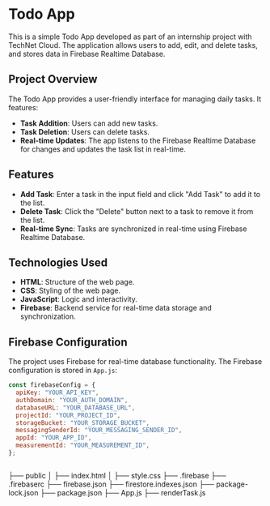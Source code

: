 # Todo App

This is a simple Todo App developed as part of an internship project with TechNet Cloud. The application allows users to add, edit, and delete tasks, and stores data in Firebase Realtime Database.

## Project Overview

The Todo App provides a user-friendly interface for managing daily tasks. It features:

- **Task Addition**: Users can add new tasks.
- **Task Deletion**: Users can delete tasks.
- **Real-time Updates**: The app listens to the Firebase Realtime Database for changes and updates the task list in real-time.

## Features

- **Add Task**: Enter a task in the input field and click "Add Task" to add it to the list.
- **Delete Task**: Click the "Delete" button next to a task to remove it from the list.
- **Real-time Sync**: Tasks are synchronized in real-time using Firebase Realtime Database.

## Technologies Used

- **HTML**: Structure of the web page.
- **CSS**: Styling of the web page.
- **JavaScript**: Logic and interactivity.
- **Firebase**: Backend service for real-time data storage and synchronization.

## Firebase Configuration

The project uses Firebase for real-time database functionality. The Firebase configuration is stored in `App.js`:

```javascript
const firebaseConfig = {
  apiKey: "YOUR_API_KEY",
  authDomain: "YOUR_AUTH_DOMAIN",
  databaseURL: "YOUR_DATABASE_URL",
  projectId: "YOUR_PROJECT_ID",
  storageBucket: "YOUR_STORAGE_BUCKET",
  messagingSenderId: "YOUR_MESSAGING_SENDER_ID",
  appId: "YOUR_APP_ID",
  measurementId: "YOUR_MEASUREMENT_ID",
};



```
├── public
│   ├── index.html
│   ├── style.css
├── .firebase
├── .firebaserc
├── firebase.json
├── firestore.indexes.json
├── package-lock.json
├── package.json
├── App.js
├── renderTask.js

